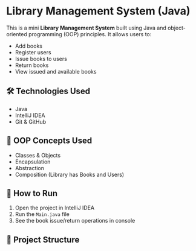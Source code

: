 # Library Management System (Java)

This is a mini **Library Management System** built using Java and object-oriented programming (OOP) principles. It allows users to:

- Add books
- Register users
- Issue books to users
- Return books
- View issued and available books

## 🛠 Technologies Used

- Java
- IntelliJ IDEA
- Git & GitHub

## 🧠 OOP Concepts Used

- Classes & Objects
- Encapsulation
- Abstraction
- Composition (Library has Books and Users)

## 🚀 How to Run

1. Open the project in IntelliJ IDEA
2. Run the `Main.java` file
3. See the book issue/return operations in console

## 📂 Project Structure

